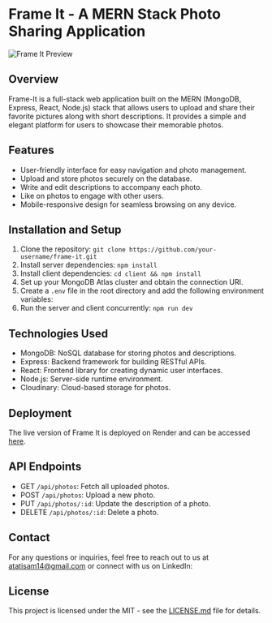 # Frame It - A MERN Stack Photo Sharing Application

![Frame It Preview](.src/images/frame-it-preview.jpeg)

## Overview

Frame-It is a full-stack web application built on the MERN (MongoDB, Express, React, Node.js) stack that allows users to upload and share their favorite pictures along with short descriptions. It provides a simple and elegant platform for users to showcase their memorable photos.

## Features

- User-friendly interface for easy navigation and photo management.
- Upload and store photos securely on the database.
- Write and edit descriptions to accompany each photo.
- Like on photos to engage with other users.
- Mobile-responsive design for seamless browsing on any device.


## Installation and Setup

1. Clone the repository: `git clone https://github.com/your-username/frame-it.git`
2. Install server dependencies: `npm install`
3. Install client dependencies: `cd client && npm install`
4. Set up your MongoDB Atlas cluster and obtain the connection URI.
5. Create a `.env` file in the root directory and add the following environment variables:
6. Run the server and client concurrently: `npm run dev`

## Technologies Used

- MongoDB: NoSQL database for storing photos and descriptions.
- Express: Backend framework for building RESTful APIs.
- React: Frontend library for creating dynamic user interfaces.
- Node.js: Server-side runtime environment.
- Cloudinary: Cloud-based storage for photos.

## Deployment

The live version of Frame It is deployed on Render and can be accessed [here](https://frame-it-djm7.onrender.com/).

## API Endpoints

- GET `/api/photos`: Fetch all uploaded photos.
- POST `/api/photos`: Upload a new photo.
- PUT `/api/photos/:id`: Update the description of a photo.
- DELETE `/api/photos/:id`: Delete a photo.


## Contact

For any questions or inquiries, feel free to reach out to us at atatisam14@gmail.com or connect with us on LinkedIn:
## License

This project is licensed under the MIT  - see the [LICENSE.md](./LICENSE.md) file for details.
